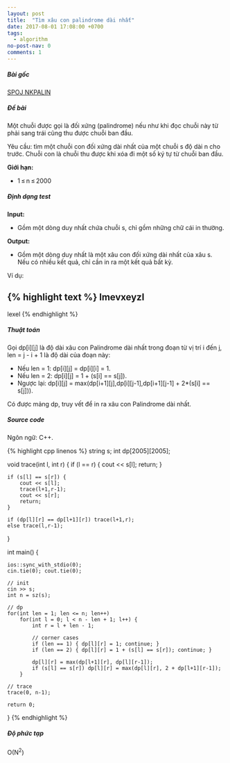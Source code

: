 ```yaml
---
layout: post
title:  "Tìm xâu con palindrome dài nhất"
date: 2017-08-01 17:08:00 +0700
tags:
  - algorithm
no-post-nav: 0
comments: 1
---
```

##### **Bài gốc**
[SPOJ NKPALIN](http://vn.spoj.com/problems/NKPALIN/)

##### **Đề bài**
Một chuỗi được gọi là đối xứng (palindrome) nếu như khi đọc chuỗi này từ phải sang trái cũng thu được chuỗi ban đầu.

Yêu cầu: tìm một chuỗi con đối xứng dài nhất của một chuỗi s độ dài n cho trước. Chuỗi con là chuỗi thu được khi xóa đi một số ký tự từ chuỗi ban đầu.

**Giới hạn:**

* 1 ≤ n ≤ 2000

##### **Định dạng test**
**Input:**

* Gồm một dòng duy nhất chứa chuỗi s, chỉ gồm những chữ cái in thường.

**Output:**
* Gồm một dòng duy nhất là một xâu con đối xứng dài nhất của xâu s. Nếu có nhiều kết quả, chỉ cần in ra một kết quả bất kỳ.

Ví dụ:

{% highlight text %}
lmevxeyzl
---
lexel
{% endhighlight %}

##### **Thuật toán**

Gọi dp[i][j] là độ dài xâu con Palindrome dài nhất trong đoạn từ vị trí i đến j, len = j - i + 1 là độ dài của đoạn này:
* Nếu len = 1: dp[i][j] = dp[i][i] = 1.
* Nếu len = 2: dp[i][j] = 1 + (s[i] == s[j]).
* Ngược lại: dp[i][j] = max(dp[i+1][j],dp[i][j-1],dp[i+1][j-1] + 2*(s[i] == s[j])).

Có được mảng dp, truy vết để in ra xâu con Palindrome dài nhất.

##### **Source code**

Ngôn ngữ: C++.

{% highlight cpp linenos %}
string s;
int dp[2005][2005];

void trace(int l, int r) {
    if (l == r) {
        cout << s[l];
        return;
    }

    if (s[l] == s[r]) {
        cout << s[l];
        trace(l+1,r-1);
        cout << s[r];
        return;
    }

    if (dp[l][r] == dp[l+1][r]) trace(l+1,r);
    else trace(l,r-1);
}

int main() {

    ios::sync_with_stdio(0);
    cin.tie(0); cout.tie(0);

    // init
    cin >> s;
    int n = sz(s);

    // dp
    for(int len = 1; len <= n; len++)
        for(int l = 0; l < n - len + 1; l++) {
            int r = l + len - 1;

            // corner cases
            if (len == 1) { dp[l][r] = 1; continue; }
            if (len == 2) { dp[l][r] = 1 + (s[l] == s[r]); continue; }

            dp[l][r] = max(dp[l+1][r], dp[l][r-1]);
            if (s[l] == s[r]) dp[l][r] = max(dp[l][r], 2 + dp[l+1][r-1]);
        }

    // trace
    trace(0, n-1);

    return 0;
}
{% endhighlight %}

##### **Độ phức tạp**
O(N<sup>2</sup>)
